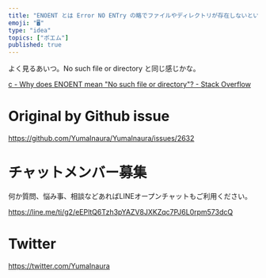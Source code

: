 ```yaml
---
title: "ENOENT とは Error NO ENTry の略でファイルやディレクトリが存在しないという意味のエラーメッセージらしい。"
emoji: "🖥"
type: "idea"
topics: ["ポエム"]
published: true
---
```


よく見るあいつ。No such file or directory と同じ感じかな。

[c - Why does ENOENT mean "No such file or directory"? - Stack Overflow](https://stackoverflow.com/questions/19902828/why-does-enoent-mean-no-such-file-or-directory/19902880)

# Original by Github issue

https://github.com/YumaInaura/YumaInaura/issues/2632









<!-- Update From Qiita API -->

# チャットメンバー募集


何か質問、悩み事、相談などあればLINEオープンチャットもご利用ください。

https://line.me/ti/g2/eEPltQ6Tzh3pYAZV8JXKZqc7PJ6L0rpm573dcQ





# Twitter


https://twitter.com/YumaInaura


<!-- Update From Qiita API -->


